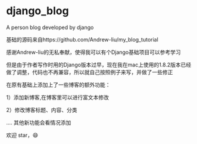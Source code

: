 # django_blog
A person blog developed by django


基础的源码来自https://github.com/Andrew-liu/my_blog_tutorial

感谢Andrew-liu的无私奉献，使得我可以有个Django基础项目可以参考学习

但是由于作者写作时用的Django版本过早，现在我在mac上使用的1.8.2版本已经做了调整，代码也不再兼容，所以就自己按照例子来写，并做了一些修正

在原有基础上添加上了一些博客的额外功能：

1）添加新博客,在博客里可以进行富文本修改

2）修改博客标题、内容、分类


....
其他新功能会看情况添加

欢迎 star，😄


